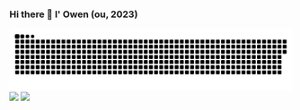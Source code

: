 ### Hi there 👋 I' Owen (ou, 2023)




<picture>
  <source media="(prefers-color-scheme: dark)" srcset="https://github.com/DriverOwen/DriverOwen/blob/main/profile-snake-contrib/github-contribution-grid-snake-dark.svg" />
  <source media="(prefers-color-scheme: light)" srcset="https://github.com/DriverOwen/DriverOwen/blob/main/profile-snake-contrib/github-contribution-grid-snake.svg" />
  <img alt="github-snake" src="https://github.com/DriverOwen/DriverOwen/blob/main/profile-snake-contrib/github-contribution-grid-snake-dark.svg" />
</picture>
 <img src="https://github-readme-stats.vercel.app/api?username=DriverOwen" />
<picture>
  <source
    srcset="https://github-readme-stats.vercel.app/api/wakatime?username=sun0225SUN&layout=compact&text_color=f0f6fc&bg_color=00000000&hide_border=true&hide_title=true"
    media="(prefers-color-scheme: dark)"
  />
  <source
    srcset="https://github-readme-stats.vercel.app/api/wakatime?username=sun0225SUN&layout=compact&text_color=1f2328&bg_color=00000000&hide_border=true&hide_title=true"
    media="(prefers-color-scheme: light), (prefers-color-scheme: no-preference)"
  />
  <img src="https://github-readme-stats.vercel.app/api/wakatime?username=sun0225SUN&layout=compact&text_color=f0f6fc&bg_color=00000000&hide_border=true&hide_title=true" />
</picture>
